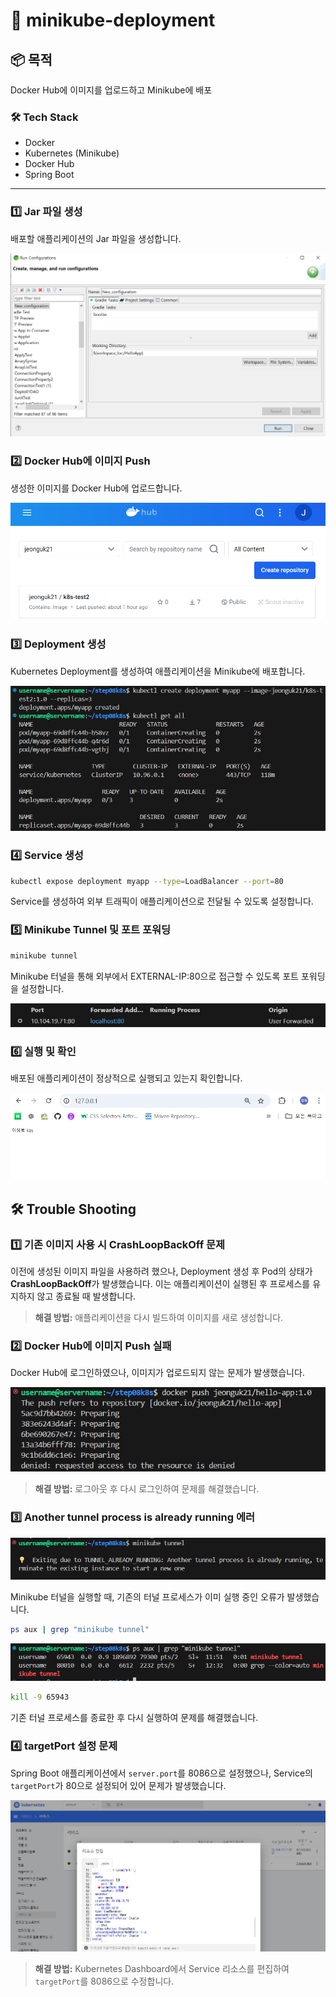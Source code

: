 # 🚀 minikube-deployment

## 📦 목적
Docker Hub에 이미지를 업로드하고 Minikube에 배포

### 🛠️ Tech Stack
- Docker
- Kubernetes (Minikube)
- Docker Hub
- Spring Boot

---



### 1️⃣ Jar 파일 생성
배포할 애플리케이션의 Jar 파일을 생성합니다.

![alt text](images/image.png)

### 2️⃣ Docker Hub에 이미지 Push
생성한 이미지를 Docker Hub에 업로드합니다.

![alt text](images/image-1.png)



### 3️⃣ Deployment 생성
Kubernetes Deployment를 생성하여 애플리케이션을 Minikube에 배포합니다.

![alt text](images/image-3.png)

### 4️⃣ Service 생성
```bash
kubectl expose deployment myapp --type=LoadBalancer --port=80
```
Service를 생성하여 외부 트래픽이 애플리케이션으로 전달될 수 있도록 설정합니다.

### 5️⃣ Minikube Tunnel 및 포트 포워딩

```bash
minikube tunnel
```
Minikube 터널을 통해 외부에서 EXTERNAL-IP:80으로 접근할 수 있도록 포트 포워딩을 설정합니다.

![alt text](images/image-7.png)


### 6️⃣ 실행 및 확인
배포된 애플리케이션이 정상적으로 실행되고 있는지 확인합니다.

![](images/image-8.png)

## 🛠️ Trouble Shooting

###  1️⃣ 기존 이미지 사용 시 CrashLoopBackOff 문제

이전에 생성된 이미지 파일을 사용하려 했으나, Deployment 생성 후 Pod의 상태가 **CrashLoopBackOff**가 발생했습니다. 이는 애플리케이션이 실행된 후 프로세스를 유지하지 않고 종료될 때 발생합니다.

>**해결 방법:** 애플리케이션을 다시 빌드하여 이미지를 새로 생성합니다.

### 2️⃣ Docker Hub에 이미지 Push 실패
Docker Hub에 로그인하였으나, 이미지가 업로드되지 않는 문제가 발생했습니다.

![alt text](images/image-2.png)

> **해결 방법:** 로그아웃 후 다시 로그인하여 문제를 해결했습니다.

### 3️⃣ Another tunnel process is already running 에러

![alt text](images/image-5.png)

Minikube 터널을 실행할 때, 기존의 터널 프로세스가 이미 실행 중인 오류가 발생했습니다.
```bash
ps aux | grep "minikube tunnel"
```
![alt text](images/image-6.png)

```bash
kill -9 65943
```

기존 터널 프로세스를 종료한 후 다시 실행하여 문제를 해결했습니다.


### 4️⃣ targetPort 설정 문제

Spring Boot 애플리케이션에서 `server.port`를 8086으로 설정했으나, Service의 `targetPort`가 80으로 설정되어 있어 문제가 발생했습니다.

![](images/image-9.png)



> **해결 방법:** Kubernetes Dashboard에서 Service 리소스를 편집하여 `targetPort`를 8086으로 수정합니다.

